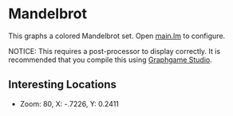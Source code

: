 # Mandelbrot
This graphs a colored Mandelbrot set. Open [main.lm](main.lm) to configure.

NOTICE: This requires a post-processor to display correctly. It is recommended that you compile this using [Graphgame Studio](https://graphgame.js.org).

## Interesting Locations
* Zoom: 80, X: -.7226, Y: 0.2411